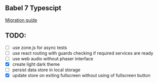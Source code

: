 ## Babel 7 Typescipt

[Migration guide](https://babeljs.io/docs/en/next/v7-migration)


## TODO:

- [ ] use zone.js for async tests
- [ ] use react routing with guards checking if required services are ready
- [ ] use web audio without phaser interface
- [x] create light dark theme
- [ ] persist data store in local storage
- [x] update store on exiting fullscreen without using of fullscreen button
